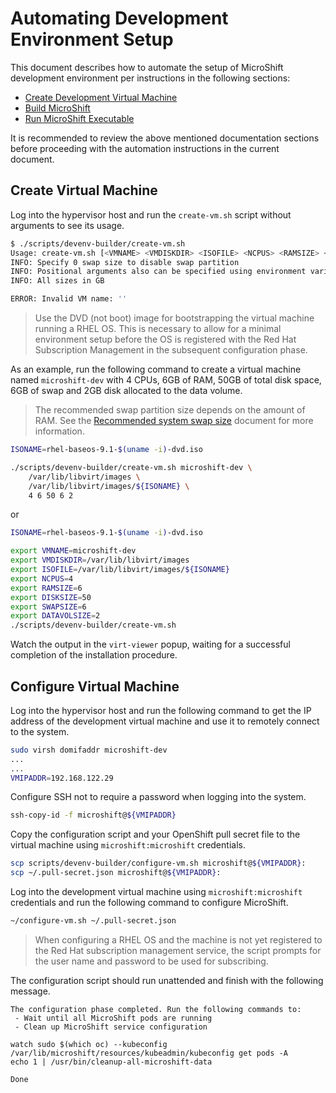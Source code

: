 # Automating Development Environment Setup
This document describes how to automate the setup of MicroShift development environment per instructions in the following sections:
* [Create Development Virtual Machine](./devenv_setup.md#create-development-virtual-machine)
* [Build MicroShift](./devenv_setup.md#build-microshift)
* [Run MicroShift Executable](./devenv_setup.md#run-microshift-executable)

It is recommended to review the above mentioned documentation sections before proceeding with the automation instructions in the current document.

## Create Virtual Machine
Log into the hypervisor host and run the `create-vm.sh` script without arguments to see its usage.
```bash
$ ./scripts/devenv-builder/create-vm.sh
Usage: create-vm.sh [<VMNAME> <VMDISKDIR> <ISOFILE> <NCPUS> <RAMSIZE> <DISKSIZE> <SWAPSIZE> <DATAVOLSIZE>]
INFO: Specify 0 swap size to disable swap partition
INFO: Positional arguments also can be specified using environment variables
INFO: All sizes in GB

ERROR: Invalid VM name: ''
```

> Use the DVD (not boot) image for bootstrapping the virtual machine running a RHEL OS.
> This is necessary to allow for a minimal environment setup before the OS is registered
> with the Red Hat Subscription Management in the subsequent configuration phase.

As an example, run the following command to create a virtual machine named `microshift-dev` with 4 CPUs, 6GB of RAM, 50GB of total disk space, 6GB of swap and 2GB disk allocated to the data volume.
> The recommended swap partition size depends on the amount of RAM.
> See the [Recommended system swap size](https://access.redhat.com/documentation/en-us/red_hat_enterprise_linux/8/html/managing_storage_devices/getting-started-with-swap_managing-storage-devices#recommended-system-swap-space_getting-started-with-swap) document for more information.

```bash
ISONAME=rhel-baseos-9.1-$(uname -i)-dvd.iso

./scripts/devenv-builder/create-vm.sh microshift-dev \
    /var/lib/libvirt/images \
    /var/lib/libvirt/images/${ISONAME} \
    4 6 50 6 2
```

or

```bash
ISONAME=rhel-baseos-9.1-$(uname -i)-dvd.iso

export VMNAME=microshift-dev
export VMDISKDIR=/var/lib/libvirt/images
export ISOFILE=/var/lib/libvirt/images/${ISONAME}
export NCPUS=4
export RAMSIZE=6
export DISKSIZE=50
export SWAPSIZE=6
export DATAVOLSIZE=2
./scripts/devenv-builder/create-vm.sh
```

Watch the output in the `virt-viewer` popup, waiting for a successful completion of the installation procedure.

## Configure Virtual Machine
Log into the hypervisor host and run the following command to get the IP address of the development virtual machine and use it to remotely connect to the system.
```bash
sudo virsh domifaddr microshift-dev
...
...
VMIPADDR=192.168.122.29
```

Configure SSH not to require a password when logging into the system.
```bash
ssh-copy-id -f microshift@${VMIPADDR}
```

Copy the configuration script and your OpenShift pull secret file to the virtual machine using `microshift:microshift` credentials.
```bash
scp scripts/devenv-builder/configure-vm.sh microshift@${VMIPADDR}:
scp ~/.pull-secret.json microshift@${VMIPADDR}:
```

Log into the development virtual machine using `microshift:microshift` credentials and run the following command to configure MicroShift.
```bash
~/configure-vm.sh ~/.pull-secret.json
```

> When configuring a RHEL OS and the machine is not yet registered to the Red Hat subscription management service,
> the script prompts for the user name and password to be used for subscribing.

The configuration script should run unattended and finish with the following message.
```
The configuration phase completed. Run the following commands to:
 - Wait until all MicroShift pods are running
 - Clean up MicroShift service configuration

watch sudo $(which oc) --kubeconfig /var/lib/microshift/resources/kubeadmin/kubeconfig get pods -A
echo 1 | /usr/bin/cleanup-all-microshift-data

Done
```

